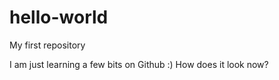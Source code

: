 # hello-world
My first repository

I am just learning a few bits on Github :)
How does it look now?
